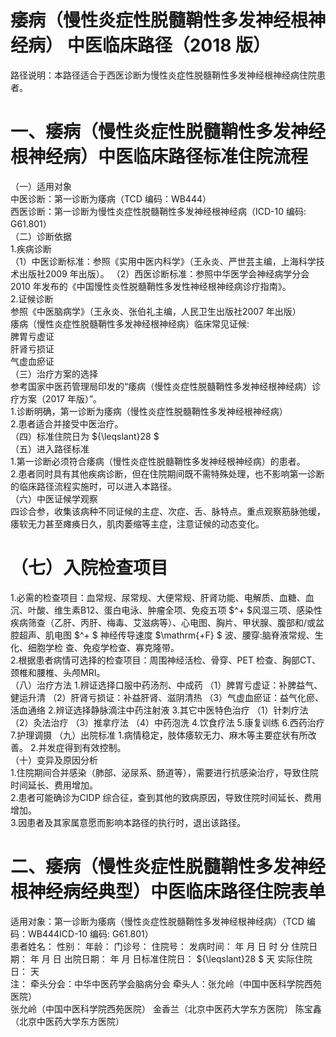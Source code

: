 # 痿病（慢性炎症性脱髓鞘性多发神经根神经病） 中医临床路径（2018 版）  
路径说明：本路径适合于西医诊断为慢性炎症性脱髓鞘性多发神经根神经病住院患者。  
# 一、痿病（慢性炎症性脱髓鞘性多发神经根神经病）中医临床路径标准住院流程  
（一）适用对象  
中医诊断：第一诊断为痿病（TCD 编码：WB444）  
西医诊断：第一诊断为慢性炎症性脱髓鞘性多发神经根神经病（ICD-10 编码: G61.801）  
（二）诊断依据  
1.疾病诊断  
（1）中医诊断标准：参照《实用中医内科学》（王永炎、严世芸主编，上海科学技术出版社2009 年出版）。 （2）西医诊断标准：参照中华医学会神经病学分会2010 年发布的《中国慢性炎性脱髓鞘性多发性神经根神经病诊疗指南》。  
2.证候诊断  
参照《中医脑病学》（王永炎、张伯礼主编，人民卫生出版社2007 年出版）  
痿病（慢性炎症性脱髓鞘性多发神经根神经病）临床常见证候:  
脾胃亏虚证  
肝肾亏损证  
气虚血瘀证  
（三）治疗方案的选择  
参考国家中医药管理局印发的“痿病（慢性炎症性脱髓鞘性多发神经根神经病）诊疗方案（2017 年版）”。  
1.诊断明确，第一诊断为痿病（慢性炎症性脱髓鞘性多发神经根神经病）  
2.患者适合并接受中医治疗。  
（四）标准住院日为 ${\leqslant}28 $  
（五）进入路径标准  
1.第一诊断必须符合痿病（慢性炎症性脱髓鞘性多发神经根神经病）的患者。  
2.患者同时具有其他疾病诊断，但在住院期间既不需特殊处理，也不影响第一诊断的临床路径流程实施时，可以进入本路径。  
（六）中医证候学观察  
四诊合参，收集该病种不同证候的主症、次症、舌、脉特点。重点观察筋脉弛缓，痿软无力甚至瘫痪日久，肌肉萎缩等主症，注意证候的动态变化。  
# （七）入院检查项目  
1.必需的检查项目：血常规、尿常规、大便常规、肝肾功能、电解质、血糖、血沉、叶酸、维生素B12、蛋白电泳、肿瘤全项、免疫五项 $^+ $风湿三项、感染性疾病筛查（乙肝、丙肝、梅毒、艾滋病等）、心电图、胸片、甲状腺、腹部和/或盆腔超声、肌电图 $^+ $ 神经传导速度 $\mathrm{+F} $  波、腰穿:脑脊液常规、生化、细胞学检 查、免疫学检查、寡克隆带。  
2.根据患者病情可选择的检查项目：周围神经活检、骨穿、PET 检查、胸部CT、颈椎和腰椎、头颅MRI。  
（八）治疗方法  1.辨证选择口服中药汤剂、中成药 （1）脾胃亏虚证：补脾益气、健运升清 （2）肝肾亏损证：补益肝肾、滋阴清热 （3）气虚血瘀证：益气化瘀、活血通络  2.辨证选择静脉滴注中药注射液  3.其它中医特色治疗  （1）针刺疗法 （2）灸法治疗 （3）推拿疗法 （4）中药泡洗 4.饮食疗法   5.康复训练   6.西药治疗   7.护理调摄   （九）出院标准  1.病情稳定，肢体痿软无力、麻木等主要症状有所改善。 2.并发症得到有效控制。  
（十）变异及原因分析  
1.住院期间合并感染（肺部、泌尿系、肠道等），需要进行抗感染治疗，导致住院时间延长、费用增加。  
2.患者可能确诊为CIDP 综合征，查到其他的致病原因，导致住院时间延长、费用增加。  
3.因患者及其家属意愿而影响本路径的执行时，退出该路径。  
# 二、痿病（慢性炎症性脱髓鞘性多发神经根神经病经典型）中医临床路径住院表单  
适用对象：第一诊断为痿病（慢性炎症性脱髓鞘性多发神经根神经病）（TCD 编码：WB444ICD-10 编码: G61.801）  
患者姓名：        性别：     年龄：     门诊号：       住院号：     发病时间：    年  月  日  时  分 住院日期：    年  月  日     出院日期：    年  月  日标准住院日： ${\leqslant}28 $  天           实际住院日：    天  
注： 牵头分会：中华中医药学会脑病分会 牵头人：张允岭（中国中医科学院西苑医院）  
张允岭（中国中医科学院西苑医院） 金香兰（北京中医药大学东方医院） 陈宝鑫（北京中医药大学东方医院）  